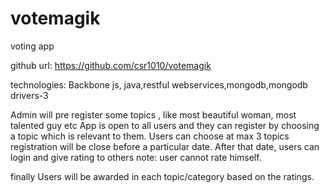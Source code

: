 # votemagik
voting app

github url:
https://github.com/csr1010/votemagik

technologies:
Backbone js, java,restful webservices,mongodb,mongodb drivers-3

Admin will pre register some topics , like most beautiful woman, most talented guy etc
App is open to all users and they can register by choosing a topic which is relevant to them.
Users can choose at max 3 topics
registration will be close before a particular date.
After that date, users can login and give rating to others
note: user cannot rate himself.

finally Users will be awarded in each topic/category based on the ratings.


